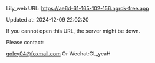 Lily_web URL: https://ae6d-61-165-102-156.ngrok-free.app

Updated at: 2024-12-09 22:02:20

If you cannot open this URL, the server might be down.

Please contact: 

goley04@foxmail.com Or Wechat:GL_yeaH